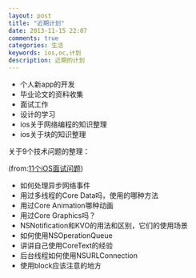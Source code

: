 ```yaml
---
layout: post
title: "近期计划"
date: 2013-11-15 22:07
comments: true
categories: 生活
keywords: ios,oc,计划
description: 近期的计划
---
```

* 个人新app的开发
* 毕业论文的资料收集
* 面试工作
* 设计的学习
* ios关于网络编程的知识整理
* ios关于块的知识整理

关于9个技术问题的整理：

(from:[11个iOS面试问题](http://wufawei.com/2013/05/11-interview-questions/))

* 如何处理异步网络事件 
* 用过多线程的Core Data吗，使用的哪种方法
* 用过Core Animation哪种动画 
* 用过Core Graphics吗？
* NSNotification和KVO的用法和区别，它们的使用场景
* 如何使用NSOperationQueue
* 讲讲自己使用CoreText的经验
* 后台线程如何使用NSURLConnection
* 使用block应该注意的地方

